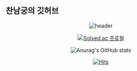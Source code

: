 ## 찬남궁의 깃허브

<div align=center>
 
![header](https://capsule-render.vercel.app/api?type=waving&color=auto&height=300&section=header&text=찬남궁의%20Github&fontSize=70)
  
[![Solved.ac
프로필](http://mazassumnida.wtf/api/v2/generate_badge?boj=ngchaneok)](https://solved.ac/ngchaneok)
  
![Anurag's GitHub stats](https://github-readme-stats.vercel.app/api?username=Chan531&&show_icons=true&theme=gruvbox_light) 
  
[![Hits](https://hits.seeyoufarm.com/api/count/incr/badge.svg?url=https%3A%2F%2Fgithub.com%2FChan531&count_bg=%2379C83D&title_bg=%23555555&icon=&icon_color=%23E7E7E7&title=hits&edge_flat=false)](https://hits.seeyoufarm.com)
  
</div>
